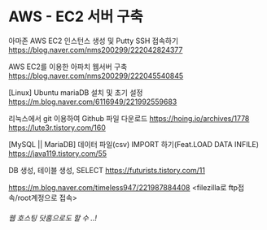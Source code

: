 # AWS - EC2 서버 구축


아마존 AWS EC2 인스턴스 생성 및 Putty SSH 접속하기
https://blog.naver.com/nms200299/222042824377

AWS EC2를 이용한 아파치 웹서버 구축
https://blog.naver.com/nms200299/222045540845

[Linux] Ubuntu mariaDB 설치 및 초기 설정
https://m.blog.naver.com/6116949/221992559683

리눅스에서 git 이용하여 Github 파일 다운로드
https://hoing.io/archives/1778
https://lute3r.tistory.com/160

[MySQL || MariaDB] 데이터 파일(csv) IMPORT 하기(Feat.LOAD DATA INFILE)
https://java119.tistory.com/55

DB 생성, 테이블 생성, SELECT
https://futurists.tistory.com/11

https://m.blog.naver.com/timeless947/221987884408
<filezilla로 ftp접속/root계정으로 접속>

###### 웹 호스팅 닷홈으로도 할 수 ..!
